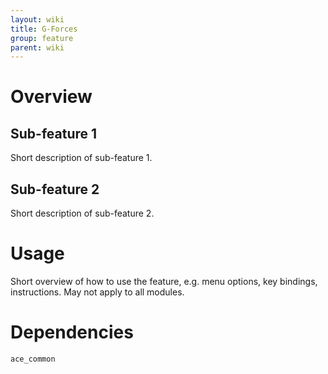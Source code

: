 ```yaml
---
layout: wiki
title: G-Forces
group: feature
parent: wiki
---
```

# Overview
## Sub-feature 1
Short description of sub-feature 1.
## Sub-feature 2
Short description of sub-feature 2.

# Usage
Short overview of how to use the feature, e.g. menu options, key bindings, 
instructions. May not apply to all modules.

# Dependencies
`ace_common`
